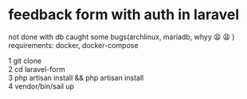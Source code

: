 # feedback form with auth in laravel
not done with db caught some bugs(archlinux, mariadb, whyy :weary: :weary: )  
requirements: docker, docker-compose  

1 git clone  
2 cd laravel-form  
3 php artisan install && php artisan install  
4 vendor/bin/sail up  
